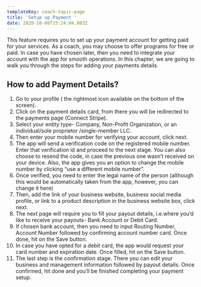```yaml
---
templateKey: coach-topic-page
title: 'Setup up Payment '
date: 2020-10-08T15:24:04.803Z
---
```

This feature requires you to set up your payment account for getting paid for your services. As a coach, you may choose to offer programs for free or paid. In case you have chosen later, then you need to integrate your account with the app for smooth operations. In this chapter, we are going to walk you through the steps for adding your payments details. 

## How to add Payment Details?

1. Go to your profile ( the rightmost icon available on the bottom of the screen).
2. Click on the payment details card, from there you will be redirected to the payments page (Connect Stripe).
3. Select your entity type- Company, Non-Profit Organization, or an individual/sole proprietor /single-member LLC.
4. Then enter your mobile number for verifying your account, click next.
5. The app will send a verification code on the registered mobile number. Enter that verification id and proceed to the next stage. You can also choose to resend the code, in case the previous one wasn’t received on your device. Also, the app gives you an option to change the mobile number by clicking “use a different mobile number”.
6. Once verified, you need to enter the legal name of the person (although this would be automatically taken from the app, however, you can change it here)
7. Then, add the link of your business website, business social media profile, or link to a product description in the business website box, click next.
8. The next page will require you to fill your payout details, i.e.where you’d like to receive your payouts- Bank Account or Debit Card.
9. If chosen bank account, then you need to input Routing Number, Account Number followed by confirming account number card. Once done, hit on the Save button.
10. In case you have opted for a debit card, the app would request your card number and expiration date. Once filled, hit on the Save button.
11. The last step is the confirmation stage. There you can edit your business and management information followed by payout details. Once confirmed, hit done and you’ll be finished completing your payment setup.
